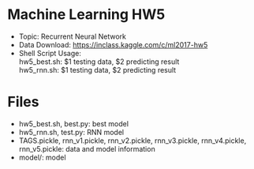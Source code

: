 # Machine Learning HW5
- Topic: Recurrent Neural Network
- Data Download: https://inclass.kaggle.com/c/ml2017-hw5
- Shell Script Usage:	 
	hw5_best.sh: $1 testing data, $2 predicting result	
	hw5_rnn.sh: $1 testing data, $2 predicting result	


# Files
- hw5_best.sh, best.py: best model
- hw5_rnn.sh, test.py: RNN model
- TAGS.pickle, rnn_v1.pickle, rnn_v2.pickle, rnn_v3.pickle, rnn_v4.pickle, rnn_v5.pickle: data and model information
- model/: model

